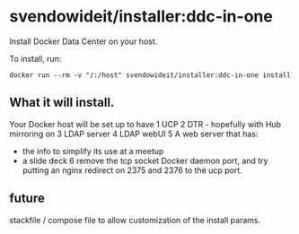 # svendowideit/installer:ddc-in-one

Install Docker Data Center on your host.

To install, run:

```
docker run --rm -v "/:/host" svendowideit/installer:ddc-in-one install
```

## What it will install.

Your Docker host will be set up to have 
1 UCP
2 DTR - hopefully with Hub mirroring on
3 LDAP server
4 LDAP webUI
5 A web server that has:
  * the info to simplify its use at a meetup
  * a slide deck
6 remove the tcp socket Docker daemon port, and try putting an nginx redirect on 2375 and 2376 to the ucp port.


## future

stackfile / compose file to allow customization of the install params.
